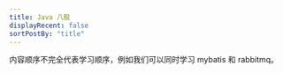 ```yaml
---
title: Java 八股
displayRecent: false
sortPostBy: "title"
---
```


内容顺序不完全代表学习顺序，例如我们可以同时学习 mybatis 和 rabbitmq。
